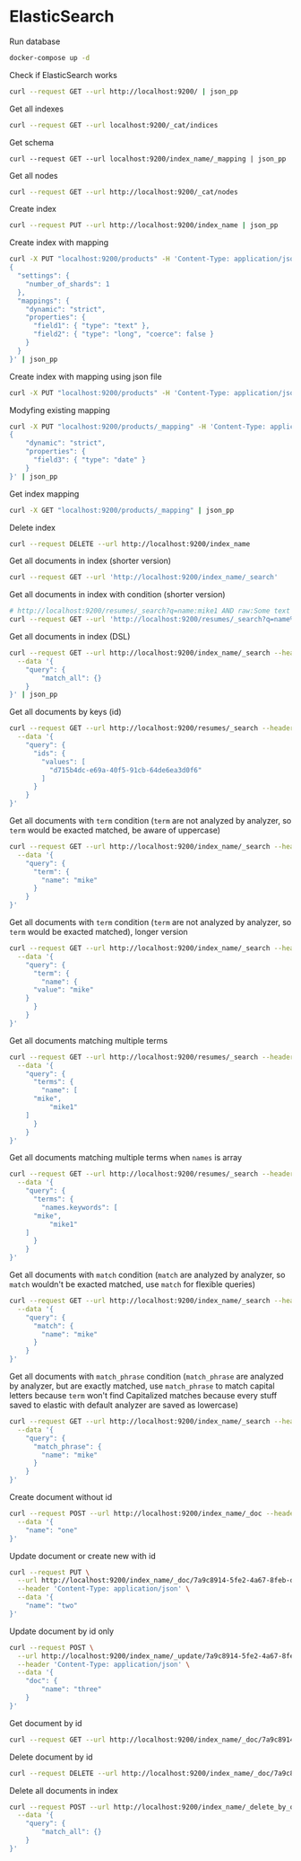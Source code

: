 # ElasticSearch
Run database
```sh
docker-compose up -d
```
Check if ElasticSearch works
```sh
curl --request GET --url http://localhost:9200/ | json_pp
```
Get all indexes
```sh
curl --request GET --url localhost:9200/_cat/indices
```
Get schema
```
curl --request GET --url localhost:9200/index_name/_mapping | json_pp
```
Get all nodes
```sh
curl --request GET --url http://localhost:9200/_cat/nodes
```
Create index
```sh
curl --request PUT --url http://localhost:9200/index_name | json_pp
```
Create index with mapping
```sh
curl -X PUT "localhost:9200/products" -H 'Content-Type: application/json' -d'
{
  "settings": {
    "number_of_shards": 1
  },
  "mappings": {
    "dynamic": "strict",
    "properties": {
      "field1": { "type": "text" },
      "field2": { "type": "long", "coerce": false }
    }
  }
}' | json_pp
```
Create index with mapping using json file
```sh
curl -X PUT "localhost:9200/products" -H 'Content-Type: application/json' -d @es.json | json_pp
```
Modyfing existing mapping
```sh
curl -X PUT "localhost:9200/products/_mapping" -H 'Content-Type: application/json' -d'
{
    "dynamic": "strict",
    "properties": {
      "field3": { "type": "date" }
    }
}' | json_pp
```
Get index mapping
```sh
curl -X GET "localhost:9200/products/_mapping" | json_pp
```
Delete index
```sh
curl --request DELETE --url http://localhost:9200/index_name
```
Get all documents in index (shorter version)
```sh
curl --request GET --url 'http://localhost:9200/index_name/_search' 
```
Get all documents in index with condition (shorter version)
```sh
# http://localhost:9200/resumes/_search?q=name:mike1 AND raw:Some text
curl --request GET --url 'http://localhost:9200/resumes/_search?q=name%3Amike1%20AND%20raw%3ASome%20text' 
```
Get all documents in index (DSL)
```sh
curl --request GET --url http://localhost:9200/index_name/_search --header 'Content-Type: application/json' \
  --data '{
    "query": {
        "match_all": {}
    }
}' | json_pp
```
Get all documents by keys (id)
```sh
curl --request GET --url http://localhost:9200/resumes/_search --header 'Content-Type: application/json' \
  --data '{
    "query": {
      "ids": {
        "values": [
          "d715b4dc-e69a-40f5-91cb-64de6ea3d0f6"
        ]
      }
    }
}'
```
Get all documents with `term` condition (`term` are not analyzed by analyzer, so `term` would be exacted matched, be aware of uppercase)
```sh
curl --request GET --url http://localhost:9200/index_name/_search --header 'Content-Type: application/json' \
  --data '{
    "query": {
      "term": {
        "name": "mike"
      }
    }
}'
```
Get all documents with `term` condition (`term` are not analyzed by analyzer, so `term` would be exacted matched), longer version
```sh
curl --request GET --url http://localhost:9200/index_name/_search --header 'Content-Type: application/json' \
  --data '{
    "query": {
      "term": {
        "name": {
	  "value": "mike"
	}
      }
    }
}'
```
Get all documents matching multiple terms
```sh
curl --request GET --url http://localhost:9200/resumes/_search --header 'Content-Type: application/json' \
  --data '{
    "query": {
      "terms": {
        "name": [
	  "mike",
          "mike1"
	]
      }
    }
}'
```
Get all documents matching multiple terms when `names` is array
```sh
curl --request GET --url http://localhost:9200/resumes/_search --header 'Content-Type: application/json' \
  --data '{
    "query": {
      "terms": {
        "names.keywords": [
	  "mike",
          "mike1"
	]
      }
    }
}'
```
Get all documents with `match` condition (`match` are analyzed by analyzer, so `match` wouldn't be exacted matched, use `match` for flexible queries)
```sh
curl --request GET --url http://localhost:9200/index_name/_search --header 'Content-Type: application/json' \
  --data '{
    "query": {
      "match": {
        "name": "mike"
      }
    }
}'
```
Get all documents with `match_phrase` condition (`match_phrase` are analyzed by analyzer, but are exactly matched, use `match_phrase` to match capital letters because `term` won't find Capitalized matches because every stuff saved to elastic with default analyzer are saved as lowercase)
```sh
curl --request GET --url http://localhost:9200/index_name/_search --header 'Content-Type: application/json' \
  --data '{
    "query": {
      "match_phrase": {
        "name": "mike"
      }
    }
}'
```
Create document without id
```sh
curl --request POST --url http://localhost:9200/index_name/_doc --header 'Content-Type: application/json' \
  --data '{
	"name": "one"
}'
```
Update document or create new with id
```sh
curl --request PUT \
  --url http://localhost:9200/index_name/_doc/7a9c8914-5fe2-4a67-8feb-d3f010645f48 \
  --header 'Content-Type: application/json' \
  --data '{
	"name": "two"
}'
```
Update document by id only
```sh
curl --request POST \
  --url http://localhost:9200/index_name/_update/7a9c8914-5fe2-4a67-8feb-d3f010645f48 \
  --header 'Content-Type: application/json' \
  --data '{
	"doc": {
		"name": "three"	
	}
}'
```
Get document by id
```sh
curl --request GET --url http://localhost:9200/index_name/_doc/7a9c8914-5fe2-4a67-8feb-d3f010645f48
```
Delete document by id
```sh
curl --request DELETE --url http://localhost:9200/index_name/_doc/7a9c8914-5fe2-4a67-8feb-d3f010645f48
```
Delete all documents in index
```sh
curl --request POST --url http://localhost:9200/index_name/_delete_by_query --header 'Content-Type: application/json' \
  --data '{
	"query": {
		"match_all": {}	
	}
}'
```
